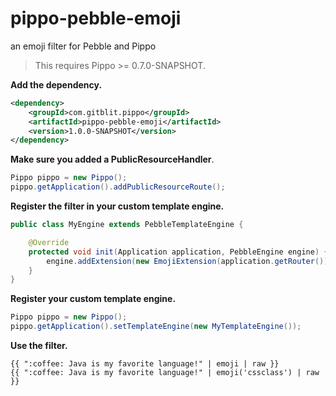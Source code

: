# pippo-pebble-emoji
an emoji filter for Pebble and Pippo

> This requires Pippo >= 0.7.0-SNAPSHOT.

**Add the dependency.**

```xml
<dependency>
    <groupId>com.gitblit.pippo</groupId>
    <artifactId>pippo-pebble-emoji</artifactId>
    <version>1.0.0-SNAPSHOT</version>
</dependency>
```

**Make sure you added a PublicResourceHandler**. 

```java
Pippo pippo = new Pippo();
pippo.getApplication().addPublicResourceRoute();
```

**Register the filter in your custom template engine.**

```java
public class MyEngine extends PebbleTemplateEngine {

    @Override
    protected void init(Application application, PebbleEngine engine) {
        engine.addExtension(new EmojiExtension(application.getRouter()));
    }
}
```

**Register your custom template engine.**

```java
Pippo pippo = new Pippo();
pippo.getApplication().setTemplateEngine(new MyTemplateEngine());
```

**Use the filter.**

    {{ ":coffee: Java is my favorite language!" | emoji | raw }}
    {{ ":coffee: Java is my favorite language!" | emoji('cssclass') | raw }}
